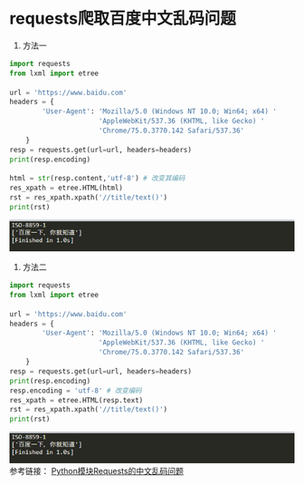 # requests爬取百度中文乱码问题

 1. 方法一

``` python
import requests
from lxml import etree

url = 'https://www.baidu.com'
headers = {
	    'User-Agent': 'Mozilla/5.0 (Windows NT 10.0; Win64; x64) '
	                  'AppleWebKit/537.36 (KHTML, like Gecko) '
	                  'Chrome/75.0.3770.142 Safari/537.36'
	}
resp = requests.get(url=url, headers=headers)
print(resp.encoding)

html = str(resp.content,'utf-8') # 改变其编码
res_xpath = etree.HTML(html)
rst = res_xpath.xpath('//title/text()')
print(rst)
```

![输出结果](./images/1573801941407.png)

 1. 方法二

``` python
import requests
from lxml import etree

url = 'https://www.baidu.com'
headers = {
	    'User-Agent': 'Mozilla/5.0 (Windows NT 10.0; Win64; x64) '
	                  'AppleWebKit/537.36 (KHTML, like Gecko) '
	                  'Chrome/75.0.3770.142 Safari/537.36'
	}
resp = requests.get(url=url, headers=headers)
print(resp.encoding)
resp.encoding = 'utf-8' # 改变编码
res_xpath = etree.HTML(resp.text)
rst = res_xpath.xpath('//title/text()')
print(rst)
```
![输出结果](./images/1573801941407.png)
参考链接：
[Python模块Requests的中文乱码问题](https://www.cnblogs.com/sheng-247/p/7686014.html)